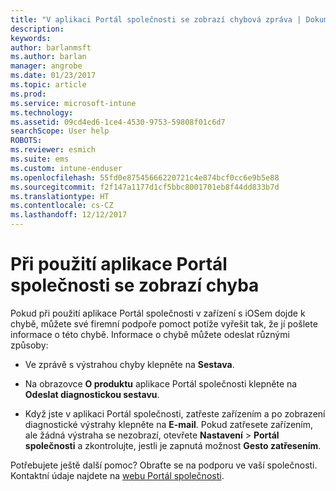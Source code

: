 ```yaml
---
title: "V aplikaci Portál společnosti se zobrazí chybová zpráva | Dokumentace Microsoftu"
description: 
keywords: 
author: barlanmsft
ms.author: barlan
manager: angrobe
ms.date: 01/23/2017
ms.topic: article
ms.prod: 
ms.service: microsoft-intune
ms.technology: 
ms.assetid: 09cd4ed6-1ce4-4530-9753-59808f01c6d7
searchScope: User help
ROBOTS: 
ms.reviewer: esmich
ms.suite: ems
ms.custom: intune-enduser
ms.openlocfilehash: 55fd0e87545666220721c4e874bcf0cc6e9b5e88
ms.sourcegitcommit: f2f147a1177d1cf5bbc8001701eb8f44dd833b7d
ms.translationtype: HT
ms.contentlocale: cs-CZ
ms.lasthandoff: 12/12/2017
---
```

# <a name="you-get-an-error-while-using-the-company-portal-app"></a>Při použití aplikace Portál společnosti se zobrazí chyba

Pokud při použití aplikace Portál společnosti v zařízení s iOSem dojde k chybě, můžete své firemní podpoře pomoct potíže vyřešit tak, že jí pošlete informace o této chybě. Informace o chybě můžete odeslat různými způsoby:

-   Ve zprávě s výstrahou chyby klepněte na **Sestava**.

-   Na obrazovce **O produktu** aplikace Portál společnosti klepněte na **Odeslat diagnostickou sestavu**.

-   Když jste v aplikaci Portál společnosti, zatřeste zařízením a po zobrazení diagnostické výstrahy klepněte na **E-mail**. Pokud zatřesete zařízením, ale žádná výstraha se nezobrazí, otevřete **Nastavení** > **Portál společnosti** a zkontrolujte, jestli je zapnutá možnost **Gesto zatřesením**.

Potřebujete ještě další pomoc? Obraťte se na podporu ve vaší společnosti. Kontaktní údaje najdete na [webu Portál společnosti](https://portal.manage.microsoft.com#HelpDeskDialog).
